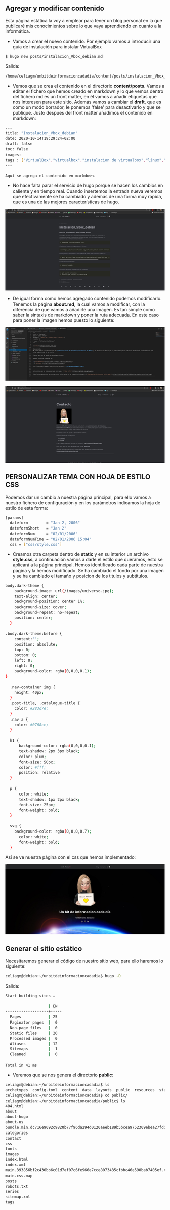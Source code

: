 ## Agregar y modificar contenido

Esta página estática la voy a emplear para tener un blog personal en la que publicaré mis conocimientos sobre lo que vaya aprendiendo en cuanto a la informática.

* Vamos a crear el nuevo contenido. Por ejemplo vamos a introducir una guia de instalación para instalar VirtualBox

```sh
$ hugo new posts/instalacion_Vbox_debian.md

```
Salida:
```sh
/home/celiagm/unbitdeinformacioncadadia/content/posts/instalacion_Vbox_debian.md created
```
* Vemos que se crea el contenido en el directorio **content/posts**. Vamos a editar el fichero que hemos creado en markdown y lo que vemos dentro del fichero md es un front matter, en él vamos a añadir etiquetas que nos interesen para este sitio. Además vamos a cambiar el **draft**, que es como un modo borrador, le ponemos 'false' para desactivarlo y que se publique. Justo despues del front matter añadimos el contenido en markdown:

```sh
---
title: "Instalacion_Vbox_debian"
date: 2020-10-14T19:29:24+02:00
draft: false
toc: false
images:
tags : ["VirtualBox","virtualbox","instalacion de virtualbox","linux","Debian Buster","Debian 10"]
---

Aquí se agrega el contenido en markdown.
```

* No hace falta parar el servicio de hugo porque se hacen los cambios en caliente y en tiempo real. Cuando insertemos la entrada nueva veremos que efectivamente se ha cambiado y además de una forma muy rápida, que es una de las mejores características de hugo.

![post1.jpeg](https://github.com/CeliaGMqrz/gen_pagina_estatica_hugo/blob/main/capturas/post1.jpeg)


* De igual forma como hemos agregado contenido podemos modificarlo. Tenemos la página **about.md**, la cual vamos a modificar, con la diferencia de que vamos a añadirle una imagen. Es tan simple como saber la sintaxis de markdown y poner la ruta adecuada. En este caso para poner la imagen hemos puesto lo siguiente:

![aboutcode.jpeg](https://github.com/CeliaGMqrz/gen_pagina_estatica_hugo/blob/main/capturas/aboutcode.jpeg)

![aboutcaptura.jpeg](https://github.com/CeliaGMqrz/gen_pagina_estatica_hugo/blob/main/capturas/aboutcaptura.jpeg)


## PERSONALIZAR TEMA CON HOJA DE ESTILO CSS

Podemos dar un cambio a nuestra página principal, para ello vamos a nuestro fichero de configuración y en los parámetros indicamos la hoja de estilo de esta forma:

```sh
[params]
  dateform        = "Jan 2, 2006"
  dateformShort   = "Jan 2"
  dateformNum     = "02/01/2006"
  dateformNumTime = "02/01/2006 15:04"
  css = ["css/style.css"]
```

* Creamos otra carpeta dentro de **static** y en su interior un archivo **style.css**, a continuación vamos a darle el estilo que queramos, esto se aplicará a la página principal. Hemos identificado cada parte de nuestra página y la hemos modificado. Se ha cambiado el fondo por una imagen y se ha cambiado el tamaño y posicion de los titulos y subtitulos.

```sh
body.dark-theme {
    background-image: url(/images/universo.jpg);
	text-align: center;
	background-position: center 1%;
	background-size: cover;
	background-repeat: no-repeat;
	position: center;
  }

.body.dark-theme:before {
	content:'';
	position: absolute;
    top: 0;
	bottom: 0;
	left: 0;
	right: 0;
	background-color: rgba(0,0,0,0.1);
}

  .nav-container img {
    height: 40px;
  }
  .post-title, .catalogue-title {
    color: #283d7e;
  }
  .nav a {
    color: #0768ce;
  }

  h1 {
      background-color: rgba(0,0,0,0.1);
      text-shadow: 2px 3px black;
      color: plum;
      font-size: 50px;
      color: #fff;
      position: relative
  }

  p {
      color: white;
      text-shadow: 1px 2px black;
      font-size: 25px;
      font-weight: bold;
  }

  svg {
    background-color: rgba(0,0,0,0.7);
      color: white;
      font-weight: bold;
  }
```

Así se ve nuestra página con el css que hemos implementado:

![captura2.jpeg](https://github.com/CeliaGMqrz/gen_pagina_estatica_hugo/blob/main/capturas/captura2.jpeg)

## Generar el sitio estático

Necesitaremos generar el código de nuestro sitio web, para ello haremos lo siguiente:

```sh
celiagm@debian:~/unbitdeinformacioncadadia$ hugo -D
```

Salida:

```sh
Start building sites … 

                   | EN  
-------------------+-----
  Pages            | 25  
  Paginator pages  |  0  
  Non-page files   |  0  
  Static files     | 20  
  Processed images |  0  
  Aliases          | 12  
  Sitemaps         |  1  
  Cleaned          |  0  

Total in 41 ms

```

* Veremos que se nos genera el directorio **public**:

```sh
celiagm@debian:~/unbitdeinformacioncadadia$ ls
archetypes  config.toml  content  data  layouts  public  resources  static  themes
celiagm@debian:~/unbitdeinformacioncadadia$ cd public/
celiagm@debian:~/unbitdeinformacioncadadia/public$ ls
404.html
about
about-hugo
about-us
bundle.min.dc716e9092c9820b77f96da294d0120aeeb189b5bcea9752309ebea27fd53bbe6b13cffb2aca8ecf32525647ceb7001f76091de4199ac5a3caa432c070247f5b.js
categories
contact
css
fonts
images
index.html
index.xml
main.393856bf2c430bb6c01d7af07c6fe966e7cce8073435cfbbc46e590bab7405ef.css
main.css.map
posts
robots.txt
series
sitemap.xml
tags

```